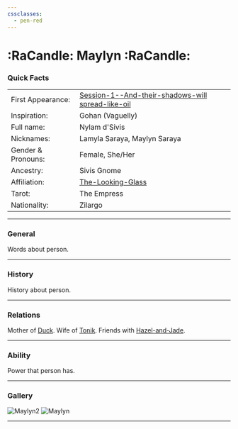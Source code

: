 ```yaml
---
cssclasses:
  - pen-red
---
```

# :RaCandle: Maylyn :RaCandle:
### Quick Facts

|                    |                                                                                                                                                   |
| ------------------ | ------------------------------------------------------------------------------------------------------------------------------------------------- |
| First Appearance:  | [Session-1--And-their-shadows-will spread-like-oil](../-Session-Notes/-1-Gathering-Storms/Session-1--And-their-shadows-will%20spread-like-oil.md) |
| Inspiration:          | Gohan (Vaguelly)                                                                                                                                  |
| Full name:         | Nylam d'Sivis                                                                                                                                     |
| Nicknames:         | Lamyla Saraya, Maylyn Saraya                                                                                                                      |
| Gender & Pronouns: | Female, She/Her                                                                                                                                   |
| Ancestry:          | Sivis Gnome                                                                                                                                       |
| Affiliation:       | [The-Looking-Glass](../-Groups/The-Looking-Glass.md)                                                                                              |
| Tarot:             | The Empress                                                                                                                                       |
| Nationality:       | Zilargo                                                                                                                                           |
***
### General
Words about person.

***
### History
History about person.

***
### Relations
Mother of [Duck](-Player/Duck.md).
Wife of [Tonik](Tonik.md).
Friends with [Hazel-and-Jade](Hazel-and-Jade.md).

***
### Ability
Power that person has.

***
### Gallery

![Maylyn2](../../../../../99%20-%20META/attachments/Maylyn2.png)
![Maylyn](../../../../../99%20-%20META/attachments/Maylyn.png)
***
